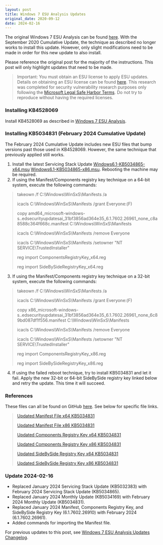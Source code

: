 ```yaml
---
layout: post
title: Windows 7 ESU Analysis Updates
original_date: 2020-09-12
date: 2024-02-16
---
```


The original Windows 7 ESU Analysis can be found [here](https://hackandpwn.com/windows-7-esu-analysis).  With the September 2020 Cumulative Update, the technique as described no longer works to install this update.  However, only slight modifications need to be made in order for this new update to also install.

Please reference the original post for the majority of the instructions.  This post will only highlight updates that need to be made.

> Important:  You must obtain an ESU license to apply ESU updates.  Details on obtaining an ESU license can be found [here](https://support.microsoft.com/en-us/help/4497181/lifecycle-faq-extended-security-updates).  This research was completed for security vulnerability research purposes only following the [Microsoft Legal Safe Harbor Terms](https://www.microsoft.com/en-us/msrc/bounty-safe-harbor).  Do not try to reproduce without having the required licenses.

### Installing KB4528069

Install KB4528069 as described in [Windows 7 ESU Analysis](https://hackandpwn.com/windows-7-esu-analysis). 

### Installing KB5034831 (February 2024 Cumulative Update)

The February 2024 Cumulative Update includes new ESU files that bump versions past those used in KB4528069.  However, the same technique that previously applied still works.

1. Install the latest Servicing Stack Update [Windows6.1-KB5034865-x64.msu](https://github.com/HackAndPwn/Windows-7-Patching/raw/master/07_ESU_Updates/01_Windows6.1-KB5034865-x64.msu) [Windows6.1-KB5034865-x86.msu](https://github.com/HackAndPwn/Windows-7-Patching/raw/master/07_ESU_Updates/01_Windows6.1-KB5034865-x86.msu).  Rebooting the machine may be required.
2. If using the Manifest/Components registry key technique on a 64-bit system, execute the following commands:
> takeown /f C:\Windows\WinSxS\Manifests /a
>
> icacls C:\Windows\WinSxS\Manifests /grant Everyone:(F)
>
> copy amd64_microsoft-windows-s..edsecurityupdatesai_31bf3856ad364e35_6.1.7602.26961_none_c8a8588c364f668c.manifest C:\Windows\WinSxS\Manifests
>
> icacls C:\Windows\WinSxS\Manifests /remove Everyone
>
> icacls C:\Windows\WinSxS\Manifests /setowner "NT SERVICE\TrustedInstaller"
>
> reg import ComponentsRegistryKey_x64.reg
>
> reg import SideBySideRegistryKey_x64.reg
3. If using the Manifest/Components registry key technique on a 32-bit system, execute the following commands:
> takeown /f C:\Windows\WinSxS\Manifests /a
>
> icacls C:\Windows\WinSxS\Manifests /grant Everyone:(F)
>
> copy x86_microsoft-windows-s..edsecurityupdatesai_31bf3856ad364e35_6.1.7602.26961_none_6c89bd087df1f556.manifest C:\Windows\WinSxS\Manifests
>
> icacls C:\Windows\WinSxS\Manifests /remove Everyone
>
> icacls C:\Windows\WinSxS\Manifests /setowner "NT SERVICE\TrustedInstaller"
>
> reg import ComponentsRegistryKey_x86.reg
>
> reg import SideBySideRegistryKey_x86.reg
4. If using the failed reboot technique, try to install KB5034831 and let it fail.  Apply the new 32-bit or 64-bit SideBySide registry key linked below and retry the update.  This time it will succeed.

### References

These files can all be found on GitHub [here](https://github.com/HackAndPwn/Windows-7-ESU-Analysis).  See below for specific file links.

> [Updated Manifest File x64 KB5034831](https://github.com/HackAndPwn/Windows-7-ESU-Analysis/blob/master/2024_02/amd64_microsoft-windows-s..edsecurityupdatesai_31bf3856ad364e35_6.1.7602.26961_none_c8a8588c364f668c.manifest)
>
> [Updated Manifest File x86 KB5034831](https://github.com/HackAndPwn/Windows-7-ESU-Analysis/blob/master/2024_02/x86_microsoft-windows-s..edsecurityupdatesai_31bf3856ad364e35_6.1.7602.26961_none_6c89bd087df1f556.manifest)
>
> [Updated Components Registry Key x64 KB5034831](https://github.com/HackAndPwn/Windows-7-ESU-Analysis/blob/master/2024_02/ComponentsRegistryKey_x64.reg)
>
> [Updated Components Registry Key x86 KB5034831](https://github.com/HackAndPwn/Windows-7-ESU-Analysis/blob/master/2024_02/ComponentsRegistryKey_x86.reg)
>
> [Updated SideBySide Registry Key x64 KB5034831](https://github.com/HackAndPwn/Windows-7-ESU-Analysis/blob/master/2024_02/SideBySideRegistryKey_x64.reg)
>
> [Updated SideBySide Registry Key x86 KB5034831](https://github.com/HackAndPwn/Windows-7-ESU-Analysis/blob/master/2024_02/SideBySideRegistryKey_x86.reg)

### Update 2024-02-16
* Replaced January 2024 Servicing Stack Update (KB5032383) with February 2024 Servicing Stack Update (KB5034865).
* Replaced January 2024 Monthly Update (KB5034169) with February 2024 Monthly Update (KB5034831).
* Replaced January 2024 Manifest, Components Registry Key, and SideBySide Registry Key (6.1.7602.26910) with February 2024 (6.1.7602.26961).
* Added commands for importing the Manifest file.

For previous updates to this post, see [Windows 7 ESU Analysis Updates Changelog](https://hackandpwn.com/windows-7-esu-analysis-updates-changelog/).